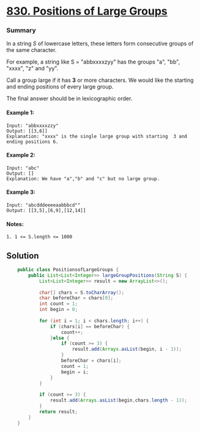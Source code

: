 # [830. Positions of Large Groups](https://leetcode.com/problems/positions-of-large-groups/)
### Summary 
In a string *S* of lowercase letters, these letters form consecutive groups of the same character.  

For example, a string like S = "abbxxxxzyy" has the groups "a", "bb", "xxxx", "z" and "yy".

Call a group large if it has **3** or more characters.  We would like the starting and ending positions of every large group.  

The final answer should be in lexicographic order.

#### Example 1:
    Input: "abbxxxxzzy"   
    Output: [[3,6]]  
    Explanation: "xxxx" is the single large group with starting  3 and ending positions 6.  
    
#### Example 2:
    Input: "abc"   
    Output: []  
    Explanation: We have "a","b" and "c" but no large group.  
    
#### Example 3:
    Input: "abcdddeeeeaabbbcd""   
    Output: [[3,5],[6,9],[12,14]]  

#### Notes: 
    1. 1 <= S.length <= 1000


## Solution
```java
    public class PositionsofLargeGroups {
        public List<List<Integer>> largeGroupPositions(String S) {
            List<List<Integer>> result = new ArrayList<>();
    
            char[] chars = S.toCharArray();
            char beforeChar = chars[0];
            int count = 1;
            int begin = 0;
    
            for (int i = 1; i < chars.length; i++) {
                if (chars[i] == beforeChar) {
                    count++;
                }else {
                    if (count >= 3) {
                        result.add(Arrays.asList(begin, i - 1));
                    }
                    beforeChar = chars[i];
                    count = 1;
                    begin = i;
                }
            }
    
            if (count >= 3) {
                result.add(Arrays.asList(begin,chars.length - 1));
            }
            return result;
        }
    }
```



